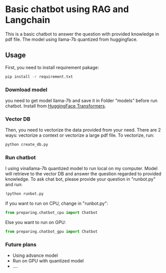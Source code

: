 # Basic chatbot using RAG and Langchain

This is a basic chatbot to answer the question with provided knowledge in pdf file. The model using llama-7b quantized from huggingface.

## Usage
First, you need to install requirement pakage:

```bash
pip install -r requirement.txt
```

### Download model
you need to get model llama-7b and save it in Folder "models" before run chatbot. Install from [HuggingFace Transformers](https://huggingface.co/vilm/vinallama-7b-chat-GGUF/tree/main). 

### Vector DB
Then, you need to vectorize the data provided from your need. There are 2 ways: vectorize a context or vectorize a large pdf file. To vectorize, run:

```bash
python create_db.py
```

### Run chatbot
I using vinallama-7b quantized model to run local on my computer. Model will retrieve to the vector DB and answer the question regarded to provided knowledge. To ask chat bot, please provide your question in "runbot.py" and run:

```bash
!python runbot.py
```

If you want to run on CPU, change in "runbot.py":
```python
from preparing.chatbot_cpu import Chatbot
```

Else you want to run on GPU:
```python
from preparing.chatbot_gpu import Chatbot
```

### Future plans
- Using advance model
- Run on GPU with quantized model
- ....